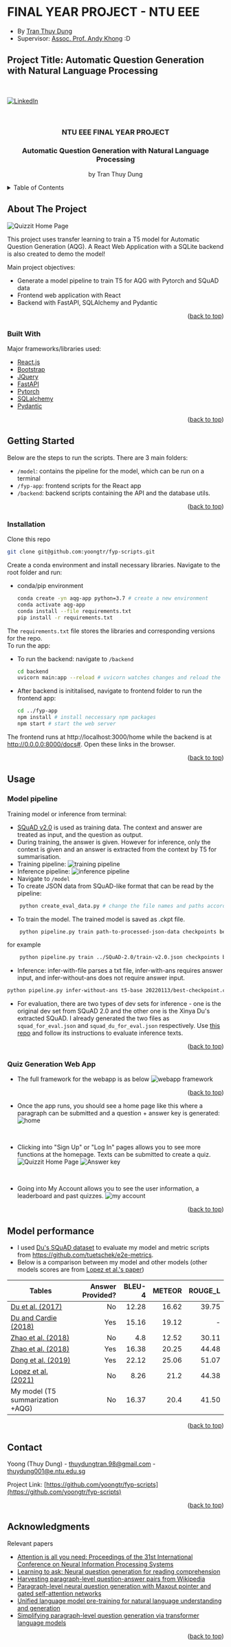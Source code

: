 # FINAL YEAR PROJECT - NTU EEE
* By [Tran Thuy Dung][linkedin-url]
* Supervisor: [Assoc. Prof. Andy Khong](https://personal.ntu.edu.sg/andykhong/) :D

## Project Title: Automatic Question Generation with Natural Language Processing
<br/>

<div id="top"></div>


[![LinkedIn][linkedin-shield]][linkedin-url]

<br />
<div align="center">

  <h3 align="center">NTU EEE FINAL YEAR PROJECT</h3>
  <h3 align="center">Automatic Question Generation with Natural Language Processing</h3>

  <p align="center">
    by Tran Thuy Dung
  </p>
</div>



<!-- TABLE OF CONTENTS -->
<details>
  <summary>Table of Contents</summary>
  <ol>
    <li>
      <a href="#about-the-project">About The Project</a>
      <ul>
        <li><a href="#built-with">Built With</a></li>
      </ul>
    </li>
    <li>
      <a href="#getting-started">Getting Started</a>
      <ul>
        <li><a href="#installation">Installation</a></li>
      </ul>
    </li>
    <li><a href="#usage">Usage</a></li>
    <li><a href="#model-performance">Model Performance</a></li>
    <li><a href="#contact">Contact</a></li>
    <li><a href="#acknowledgments">Acknowledgments</a></li>
  </ol>
</details>



<!-- ABOUT THE PROJECT -->
## About The Project

![Quizzit Home Page](./imgs/homepage.png)

This project uses transfer learning to train a T5 model for Automatic Question Generation (AQG). A React Web Application with a SQLite backend is also created to demo the model!

Main project objectives:
* Generate a model pipeline to train T5 for AQG with Pytorch and SQuAD data
* Frontend web application with React
* Backend with FastAPI, SQLAlchemy and Pydantic

<p align="right">(<a href="#top">back to top</a>)</p>



### Built With

Major frameworks/libraries used:
* [React.js](https://reactjs.org/)
* [Bootstrap](https://getbootstrap.com)
* [JQuery](https://jquery.com)
* [FastAPI](https://fastapi.tiangolo.com/)
* [Pytorch](https://pytorch.org/)
* [SQLalchemy](https://www.sqlalchemy.org/)
* [Pydantic](https://pydantic-docs.helpmanual.io/)

<p align="right">(<a href="#top">back to top</a>)</p>



<!-- GETTING STARTED -->
## Getting Started

Below are the steps to run the scripts. There are 3 main folders:
* `/model`: contains the pipeline for the model, which can be run on a terminal
* `/fyp-app`: frontend scripts for the React app
* `/backend`: backend scripts containing the API and the database utils.

<p align="right">(<a href="#top">back to top</a>)</p>

### Installation
Clone this repo
   ```sh
   git clone git@github.com:yoongtr/fyp-scripts.git
   ```

Create a conda environment and install necessary libraries. Navigate to the root folder and run:
* conda/pip environment
  ```sh
  conda create -yn aqg-app python=3.7 # create a new environment
  conda activate aqg-app
  conda install --file requirements.txt
  pip install -r requirements.txt
  ```
The `requirements.txt` file stores the libraries and corresponding versions for the repo.
<br/>
To run the app:
* To run the backend: navigate to `/backend`
  ```sh
  cd backend
  uvicorn main:app --reload # uvicorn watches changes and reload the app when neccessary
  ```
* After backend is inititalised, navigate to frontend folder to run the frontend app:
  ```sh
  cd ../fyp-app
  npm install # install neccessary npm packages
  npm start # start the web server
  ```
The frontend runs at http://localhost:3000/home while the backend is at http://0.0.0.0:8000/docs#. Open these links in the browser.

<p align="right">(<a href="#top">back to top</a>)</p>


<!-- USAGE EXAMPLES -->
## Usage

### Model pipeline

Training model or inference from terminal:
* [SQuAD v2.0](https://rajpurkar.github.io/SQuAD-explorer/) is used as training data. The context and answer are treated as input, and the question as output.
* During training, the answer is given. However for inference, only the context is given and an answer is extracted from the context by T5 for summarisation.
* Training pipeline:
![training pipeline](./imgs/trainpipeline.png)
* Inference pipeline:
![inference pipeline](./imgs/inferpipeline.png)
* Navigate to `/model`
* To create JSON data from SQuAD-like format that can be read by the pipeline:
```sh
    python create_eval_data.py # change the file names and paths accordingly
```
* To train the model. The trained model is saved as .ckpt file.
```sh
    python pipeline.py train path-to-processed-json-data checkpoints best-checkpoint t5-base epochs-no batch-size learning-rate
```
for example
```sh
    python pipeline.py train ../SQuAD-2.0/train-v2.0.json checkpoints best-checkpoint t5-base 10 4 0.0001
```
* Inference: infer-with-file parses a txt file, infer-with-ans requires answer input, and infer-without-ans does not require answer input.
```sh
python pipeline.py infer-without-ans t5-base 20220113/best-checkpoint.ckpt # Change path to ckpt file accordingly
```
* For evaluation, there are two types of dev sets for inference - one is the original dev set from SQuAD 2.0 and the other one is the Xinya Du's extracted SQuAD. I already generated the two files as `squad_for_eval.json` and `squad_du_for_eval.json` respectively. Use [this repo](https://github.com/tuetschek/e2e-metrics) and follow its instructions to evaluate inference texts.

<p align="right">(<a href="#top">back to top</a>)</p>

### Quiz Generation Web App

* The full framework for the webapp is as below
![webapp framework](./imgs/webframework.png)

<p align="right">(<a href="#top">back to top</a>)</p>

* Once the app runs, you should see a home page like this where a paragraph can be submitted and a question + answer key is generated:
![home](./imgs/homepage-unregisterd.png)
<br/>

* Clicking into "Sign Up" or "Log In" pages allows you to see more functions at the homepage. Texts can be submitted to create a quiz.
![Quizzit Home Page](./imgs/homepage.png)
![Answer key](./imgs/home-anskey.png)
<br/>

* Going into My Account allows you to see the user information, a leaderboard and past quizzes.
![my account](./imgs/myaccount.png)

<p align="right">(<a href="#top">back to top</a>)</p>

<!-- Model performance -->
## Model performance
* I used [Du's SQuAD dataset](https://github.com/tomhosking/squad-du-split) to evaluate my model and metric scripts from https://github.com/tuetschek/e2e-metrics.
* Below is a comparison between my model and other models (other models scores are from [Lopez et al.'s paper](https://arxiv.org/abs/2005.01107))

| Tables                                    | Answer Provided?  | BLEU-4   | METEOR   | ROUGE_L  |
| ----------------------------------------- |------------------:| --------:| --------:| --------:|
| [Du et al. (2017)][du-2017]               | No                | 12.28    |    16.62 |    39.75 |
| [Du and Cardie (2018)][du-2018]           | Yes               | 15.16    |    19.12 |      -   |
| [Zhao et al. (2018)][zhao-2018]           | No                |   4.8    |    12.52 |    30.11 |
| [Zhao et al. (2018)][zhao-2018]           | Yes               | 16.38    |    20.25 |    44.48 |
| [Dong et al. (2019)][dong-2019]           | Yes               | 22.12    |    25.06 |    51.07 |
| [Lopez et al. (2021)][lopez-2021]         | No                |  8.26    |    21.2  |    44.38 |
| My model (T5 summarization +AQG)          | No                | 16.37    |    20.4  |    41.50 |

<p align="right">(<a href="#top">back to top</a>)</p>

<!-- CONTACT -->
## Contact

Yoong (Thuy Dung) - thuydungtran.98@gmail.com - thuydung001@e.ntu.edu.sg

Project Link: [https://github.com/yoongtr/fyp-scripts](https://github.com/yoongtr/fyp-scripts)

<p align="right">(<a href="#top">back to top</a>)</p>



<!-- ACKNOWLEDGMENTS -->
## Acknowledgments

Relevant papers

* [Attention is all you need: Proceedings of the 31st International Conference on Neural Information Processing Systems][vaswani]
* [Learning to ask: Neural question generation for reading comprehension][du-2017]
* [Harvesting paragraph-level question-answer pairs from Wikipedia][du-2018]
* [Paragraph-level neural question generation with Maxout pointer and gated self-attention networks][zhao-2018]
* [Unified language model pre-training for natural language understanding and generation][dong-2019]
* [Simplifying paragraph-level question generation via transformer language models][lopez-2021]

<p align="right">(<a href="#top">back to top</a>)</p>



<!-- MARKDOWN LINKS & IMAGES -->
<!-- https://www.markdownguide.org/basic-syntax/#reference-style-links -->

[linkedin-shield]: https://img.shields.io/badge/-LinkedIn-black.svg?style=for-the-badge&logo=linkedin&colorB=555
[linkedin-url]: https://www.linkedin.com/in/dungtran-yoong/
[product-screenshot]: images/screenshot.png
[du-2017]: https://arxiv.org/abs/1705.00106
[du-2018]: https://arxiv.org/abs/1805.05942
[zhao-2018]: https://aclanthology.org/D18-1424
[dong-2019]: https://arxiv.org/abs/1905.03197
[lopez-2021]: https://arxiv.org/abs/2005.01107
[vaswani]: https://dl.acm.org/doi/10.5555/3295222.3295349